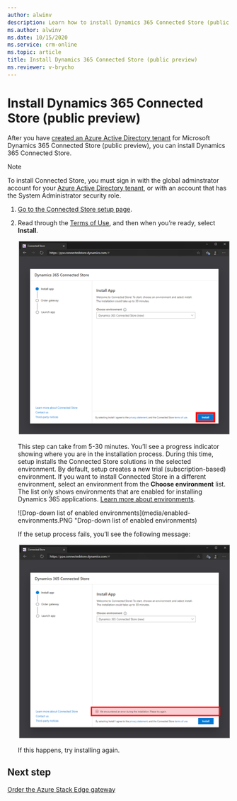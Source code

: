 ```yaml
---
author: alwinv
description: Learn how to install Dynamics 365 Connected Store (public preview)
ms.author: alwinv
ms.date: 10/15/2020
ms.service: crm-online
ms.topic: article
title: Install Dynamics 365 Connected Store (public preview)
ms.reviewer: v-brycho
---
```


# Install Dynamics 365 Connected Store (public preview) 

After you have [created an Azure Active Directory tenant](admin-create-new-tenant.md) for Microsoft Dynamics 365 Connected Store (public preview), you can 
install Dynamics 365 Connected Store.

>[!NOTE]
>To install Connected Store, you must sign in with the global adminstrator account for your [Azure Active Directory tenant](admin-create-new-tenant.md), or with an account that has the System Administrator security role.

1. [Go to the Connected Store setup page](https://go.microsoft.com/fwlink/?linkid=2128110).

2. Read through the [Terms of Use](https://go.microsoft.com/fwlink/?linkid=2128595), and then when you’re ready, select **Install**.

     ![Install button](media/install-connected-store.PNG "Install button")
    
    This step can take from 5-30 minutes. You’ll see a progress indicator showing where you are in the installation process. During this time, setup installs the Connected Store solutions in the selected environment. By default, setup creates a new trial (subscription-based) environment. If you want to install Connected Store in a different environment, select an environment from the **Choose environment** list. The list only shows environments that are enabled for installing Dynamics 365 applications. [Learn more about environments]().
    
    ![Drop-down list of enabled environments](media/enabled-environments.PNG "Drop-down list of enabled environments)
        
    If the setup process fails, you’ll see the following message:
   
    ![Installation failed message](media/install-failed-message.PNG "Installation failed message")
    
    If this happens, try installing again.
    
## Next step

[Order the Azure Stack Edge gateway](admin-request-ase.md)
